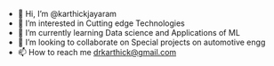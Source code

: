- 👋 Hi, I’m @karthickjayaram
- 👀 I’m interested in Cutting edge Technologies
- 🌱 I’m currently learning Data science and Applications of ML
- 💞️ I’m looking to collaborate on Special projects on automotive engg
- 📫 How to reach me  drkarthick@gmail.com

<!---
karthickjayaram/karthickjayaram is a ✨ special ✨ repository because its `README.md` (this file) appears on your GitHub profile.
You can click the Preview link to take a look at your changes.
--->
